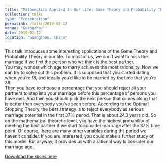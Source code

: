 ```yaml
---
title: "Mathematics Applied In Our Life: Game Theory and Probability Theory"
collection: talks
type: "Presentation"
permalink: /talks/2019-02-12
venue: "Guangzhou"
date: 2019-02-12
location: "Guangzhou, China"
---
```


This talk introduces some interesting applications of the Game Theory and Probability Theory in our life.
To most of us, we don’t want to miss the marriage if we find the person who we think is the best partner.  
You may wonder which age to marry achieves the most rationality. Now we can try to solve out this problem. 
It is supposed that you started dating when you’re 18, and ideally you’d like to be married by the time that you’re 35.  
Then you have to choose a percentage that you should reject all your partners to step into your marriage before this percentage of persons you have met. 
And then you should pick the next person that comes along that is better than everybody you’ve seen before. 
According to the Optimal Stopping Theory, the best strategy is to reject everybody as serious marriage potential in the first 37％ period. 
That is about 24.3 years old. 
So on the mathematical theoretic level, you have the highest probability of meeting the best partner if we start to consider marriage after the 37% time point. 
Of course, there are many other variables during the period we haven’t consider.
If you are interested, you could make a further study of this model. But anyway, it provides us with a rational way to consider our marriage age.

[Download the slides here](http://ziyanzheng.github.io/files/gametheory.pdf)
